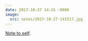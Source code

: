 ```yaml
---
date: 2017-10-27 14:15 -0000
image:
  src: notes/2017-10-27-141517.jpg
---
```

[Note to self](https://ethanmarcotte.com/wrote/seven-into-seven/).
